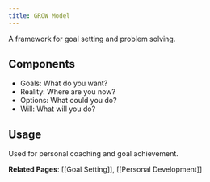 ```yaml
---
title: GROW Model
---
```


A framework for goal setting and problem solving.

## Components
- Goals: What do you want?
- Reality: Where are you now?
- Options: What could you do?
- Will: What will you do?

## Usage
Used for personal coaching and goal achievement.

**Related Pages**: [[Goal Setting]], [[Personal Development]]
